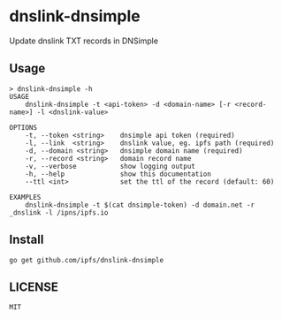# dnslink-dnsimple

Update dnslink TXT records in DNSimple

## Usage

```
> dnslink-dnsimple -h
USAGE
    dnslink-dnsimple -t <api-token> -d <domain-name> [-r <record-name>] -l <dnslink-value>

OPTIONS
    -t, --token <string>    dnsimple api token (required)
    -l, --link  <string>    dnslink value, eg. ipfs path (required)
    -d, --domain <string>   dnsimple domain name (required)
    -r, --record <string>   domain record name
    -v, --verbose           show logging output
    -h, --help              show this documentation
    --ttl <int>             set the ttl of the record (default: 60)

EXAMPLES
    dnslink-dnsimple -t $(cat dnsimple-token) -d domain.net -r _dnslink -l /ipns/ipfs.io
```

## Install

```
go get github.com/ipfs/dnslink-dnsimple
```

## LICENSE

```
MIT
```
